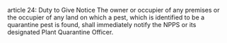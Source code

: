 article 24: Duty to Give Notice
The owner or occupier of any premises or the occupier of any land on which a pest, which is identified to be a quarantine pest is found, shall immediately notify the NPPS or its designated Plant Quarantine Officer.
<ul>
</ul>